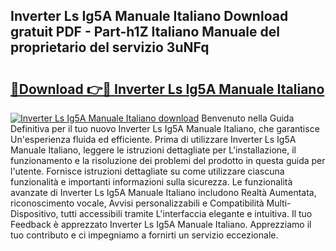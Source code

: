 ## Inverter Ls Ig5A Manuale Italiano Download gratuit PDF - Part-h1Z Italiano Manuale del proprietario del servizio 3uNFq

# <h2><a href="http://dfd76b.blite.top/?on=Inverter+Ls+Ig5A+Manuale+Italiano">🔗Download 👉🔴 Inverter Ls Ig5A Manuale Italiano</a></h2>

[![Inverter Ls Ig5A Manuale Italiano download](https://i.imgur.com/lujVjoI.png)](http://dfd76b.blite.top/?on=Inverter+Ls+Ig5A+Manuale+Italiano)
Benvenuto nella Guida Definitiva per il tuo nuovo Inverter Ls Ig5A Manuale Italiano, che garantisce Un'esperienza fluida ed efficiente. Prima di utilizzare Inverter Ls Ig5A Manuale Italiano, leggere le istruzioni dettagliate per L'installazione, il funzionamento e la risoluzione dei problemi del prodotto in questa guida per l'utente. Fornisce istruzioni dettagliate su come utilizzare ciascuna funzionalità e importanti informazioni sulla sicurezza. Le funzionalità avanzate di Inverter Ls Ig5A Manuale Italiano includono Realtà Aumentata, riconoscimento vocale, Avvisi personalizzabili e Compatibilità Multi-Dispositivo, tutti accessibili tramite L'interfaccia elegante e intuitiva. Il tuo Feedback è apprezzato Inverter Ls Ig5A Manuale Italiano. Apprezziamo il tuo contributo e ci impegniamo a fornirti un servizio eccezionale.
